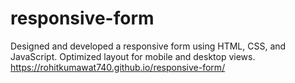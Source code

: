 # responsive-form
 Designed and developed a responsive form using HTML, CSS, and JavaScript. Optimized layout for mobile and desktop views.
https://rohitkumawat740.github.io/responsive-form/
